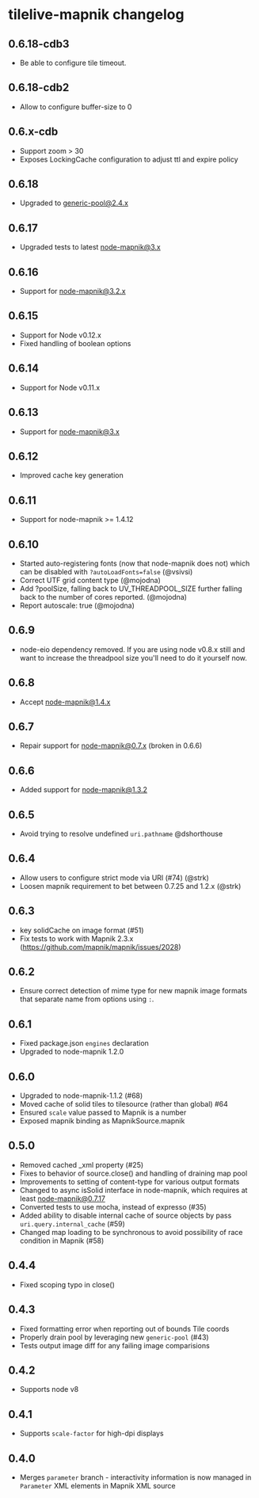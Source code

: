 # tilelive-mapnik changelog

## 0.6.18-cdb3

* Be able to configure tile timeout.

## 0.6.18-cdb2

* Allow to configure buffer-size to 0

## 0.6.x-cdb

* Support zoom > 30
* Exposes LockingCache configuration to adjust ttl and expire policy

## 0.6.18

* Upgraded to generic-pool@2.4.x

## 0.6.17

* Upgraded tests to latest node-mapnik@3.x

## 0.6.16

* Support for node-mapnik@3.2.x

## 0.6.15

* Support for Node v0.12.x
* Fixed handling of boolean options

## 0.6.14

* Support for Node v0.11.x

## 0.6.13

* Support for node-mapnik@3.x

## 0.6.12

* Improved cache key generation

## 0.6.11

* Support for node-mapnik >= 1.4.12

## 0.6.10

* Started auto-registering fonts (now that node-mapnik does not) which can be disabled with `?autoLoadFonts=false` (@vsivsi)
* Correct UTF grid content type (@mojodna)
* Add ?poolSize, falling back to UV_THREADPOOL_SIZE further falling back to the number of cores reported. (@mojodna)
* Report autoscale: true (@mojodna)

## 0.6.9

* node-eio dependency removed. If you are using node v0.8.x still and want to increase the threadpool size you'll need to do it yourself now.

## 0.6.8

* Accept node-mapnik@1.4.x

## 0.6.7

* Repair support for node-mapnik@0.7.x (broken in 0.6.6)

## 0.6.6

* Added support for node-mapnik@1.3.2

## 0.6.5

* Avoid trying to resolve undefined `uri.pathname` @dshorthouse

## 0.6.4

* Allow users to configure strict mode via URI (#74) (@strk)
* Loosen mapnik requirement to bet between 0.7.25 and 1.2.x (@strk)

## 0.6.3

* key solidCache on image format (#51)
* Fix tests to work with Mapnik 2.3.x (https://github.com/mapnik/mapnik/issues/2028)

## 0.6.2

* Ensure correct detection of mime type for new mapnik image formats that separate name from options using `:`.

## 0.6.1

* Fixed package.json `engines` declaration
* Upgraded to node-mapnik 1.2.0

## 0.6.0

* Upgraded to node-mapnik-1.1.2 (#68)
* Moved cache of solid tiles to tilesource (rather than global) #64
* Ensured `scale` value passed to Mapnik is a number
* Exposed mapnik binding as MapnikSource.mapnik

## 0.5.0

* Removed cached _xml property (#25)
* Fixes to behavior of source.close() and handling of draining map pool
* Improvements to setting of content-type for various output formats
* Changed to async isSolid interface in node-mapnik, which requires at least node-mapnik@0.7.17
* Converted tests to use mocha, instead of expresso (#35)
* Added ability to disable internal cache of source objects by pass `uri.query.internal_cache` (#59)
* Changed map loading to be synchronous to avoid possibility of race condition in Mapnik (#58)

## 0.4.4

* Fixed scoping typo in close()

## 0.4.3

* Fixed formatting error when reporting out of bounds Tile coords
* Properly drain pool by leveraging new `generic-pool` (#43)
* Tests output image diff for any failing image comparisions

## 0.4.2

* Supports node v8

## 0.4.1

* Supports `scale-factor` for high-dpi displays

## 0.4.0

* Merges `parameter` branch - interactivity information is now
  managed in `Parameter` XML elements in Mapnik XML source
